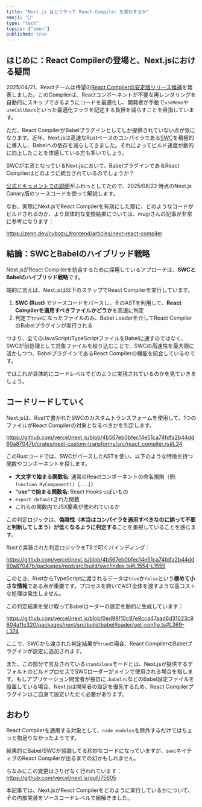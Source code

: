```yaml
---
title: "Next.js はどうやって React Compiler を実行するか"
emoji: "🤝"
type: "tech"
topics: ["zenn"]
published: true
---
```


## はじめに：React Compilerの登場と、Next.jsにおける疑問

2025/04/21、Reactチームは待望の[React Compilerの安定版リリース候補](https://react.dev/blog/2025/04/21/react-compiler-rc)を発表しました。このCompilerは、Reactコンポーネントが不要な再レンダリングを自動的にスキップできるようにコードを最適化し、開発者が手動で`useMemo`や`useCallback`といった最適化フックを記述する負担を減らすことを目指しています。

ただ、React CompilerがBabelプラグインとしてしか提供されていない点が気になります。近年、Next.jsは高速なRustベースのコンパイラである[SWC](https://swc.rs/)を積極的に導入し、Babelへの依存を減らしてきました。それによってビルド速度が劇的に向上したことを体感している方も多いでしょう。

SWCが主流となっているNext.jsにおいて、BabelプラグインであるReact Compilerはどのように統合されているのでしょうか？

[公式ドキュメントでの説明](https://nextjs.org/docs/app/api-reference/config/next-config-js/reactCompiler)がふわっとしてたので、2025/08/22 時点のNext.js Canary版のソースコードを使って解説します。

なお、実際にNext.jsでReact Compilerを有効にした際に、どのようなコードがビルドされるのか、より具体的な変換結果については、mugiさんの記事が非常に参考になります：

https://zenn.dev/cybozu_frontend/articles/next-react-compiler

## 結論：SWCとBabelのハイブリッド戦略

Next.jsがReact Compilerを統合するために採用しているアプローチは、**SWCとBabelのハイブリッド戦略**です。

端的に言えば、Next.jsは以下のステップでReact Compilerを実行しています。

1.  **SWC (Rust)** でソースコードをパースし、そのASTを利用して、**React Compilerを適用すべきファイルかどうか**を高速に判定
2.  判定で`true`になったファイルのみ、Babel Loaderを介してReact CompilerのBabelプラグインが実行される

つまり、全てのJavaScript/TypeScriptファイルをBabelに通すのではなく、SWCが前処理として対象ファイルを絞り込むことで、SWCの高速性を最大限に活かしつつ、BabelプラグインであるReact Compilerの機能を統合しているのです。

ではこれが具体的にコードレベルでどのように実現されているのかを見ていきましょう。

## コードリードしていく

Next.jsは、Rustで書かれたSWCのカスタムトランスフォームを使用して、1つのファイルがReact Compilerの対象となるべきかを判定します。

https://github.com/vercel/next.js/blob/4b567eb0bfec14e51ca74fdfa2b44dd60a87047b/crates/next-custom-transforms/src/react_compiler.rs#L24

このRustコードでは、SWCがパースしたASTを使い、以下のような特徴を持つ関数やコンポーネントを探します。

-   **大文字で始まる関数名**: 通常のReactコンポーネントの命名規則（例: `function MyComponent() {...}`）
-   **"use"で始まる関数名**: React Hooksっぽいもの
-   `export default`された関数
-   これらの関数内でJSX要素が使われているか

この判定ロジックは、**偽陰性（本当はコンパイラを適用すべきなのに誤って不要と判断してしまう）が低くなるように判定する**ことを重視していることを感じます。

Rustで実装された判定ロジックをTSで叩くバインディング：

https://github.com/vercel/next.js/blob/4b567eb0bfec14e51ca74fdfa2b44dd60a87047b/packages/next/src/build/swc/index.ts#L1554-L1559

このとき、RustからTypeScriptに渡されるデータは`true`か`false`という**極めて小さな情報**である点が重要です。プロセスを跨いでAST全体を渡すような高コストな処理は発生しません。

この判定結果を受け取ってBabelローダーの設定を動的に生成しています：

https://github.com/vercel/next.js/blob/0ed99f10c97e9cca47aad6d31023c9604a11c320/packages/next/src/build/babel/loader/get-config.ts#L369-L374

ここで、SWCから渡された判定結果が`true`の場合、React CompilerのBabelプラグインが設定に追加されます。

また、この部分で言及されている`standalone`モードとは、Next.jsが提供するデフォルトのビルドプロセスでSWCローダーがメインで使用される場合を指します。もしアプリケーション開発者が独自に`.babelrc`などのBabel設定ファイルを設置している場合、Next.jsは開発者の設定を優先するため、React Compilerプラグインはご自身で設定いただく必要があります。

## おわり

React Compilerを適用する対象として、`node_modules`を除外するだけではちょっと物足りなかったようです。

結果的にBabel/SWCが協調してる珍妙なコードになっていますが、swcネイティブのReact Compilerが出るまでの幻かもしれません。

ちなみにこの変更はさりげなく行われています：https://github.com/vercel/next.js/pull/75605

本記事では、Next.jsがReact Compilerをどのように実行しているかについて、その内部実装をソースコードレベルで紐解きました。




